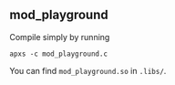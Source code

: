 ## mod\_playground

Compile simply by running

```
apxs -c mod_playground.c
```

You can find `mod_playground.so` in `.libs/`.

